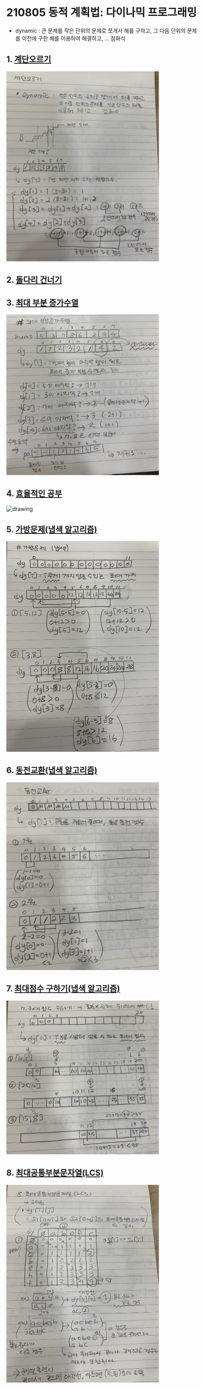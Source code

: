 # 210805 동적 계획법: 다이나믹 프로그래밍

- dynamic : 큰 문제를 작은 단위의 문제로 쪼개서 해를 구하고, 그 다음 단위의 문제를 이전에 구한 해를 이용하여 해결하고, ... 점화식

## 1. [계단오르기](./01.js)

<img src="img/1.png" alt="drawing" width="400"/>

## 2. [돌다리 건너기](./02.js)

## 3. [최대 부분 증가수열](./03.js)

<img src="img/3.png" alt="drawing" width="400"/>

## 4. [효율적인 공부](./04.js)

<img src="img/4.png" alt="drawing" width="400"/>

## 5. [가방문제(냅색 알고리즘)](./05.js)

<img src="img/5.png" alt="drawing" width="400"/>

## 6. [동전교환(냅색 알고리즘)](./06.js)

<img src="img/6.png" alt="drawing" width="400"/>

## 7. [최대점수 구하기(냅색 알고리즘)](./07.js)

<img src="img/7.png" alt="drawing" width="400"/>

## 8. [최대공통부분문자열(LCS)](./08.js)

<img src="img/8.png" alt="drawing" width="400"/>
